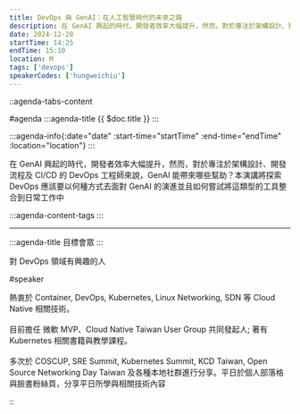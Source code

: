 ```yaml
---
title: DevOps 與 GenAI：在人工智慧時代的未來之路
description: 在 GenAI 興起的時代，開發者效率大幅提升，然而，對於專注於架構設計、開發流程及 CI/CD 的 DevOps 工程師來說，GenAI 能帶來哪些幫助？本演講將探索 DevOps 應該要以何種方式去面對 GenAI 的演進並且如何嘗試將這類型的工具整合到日常工作中
date: 2024-12-28
startTime: 14:25
endTime: 15:10
location: M
tags: ['devops']
speakerCodes: ['hungweichiu']
---
```


::agenda-tabs-content
<!--議程資訊-->
#agenda
:::agenda-title
{{ $doc.title }}
:::

:::agenda-info{:date="date" :start-time="startTime" :end-time="endTime" :location="location"}
:::

<!--議程資訊(內容)-->
在 GenAI 興起的時代，開發者效率大幅提升，然而，對於專注於架構設計、開發流程及 CI/CD 的 DevOps 工程師來說，GenAI 能帶來哪些幫助？本演講將探索 DevOps 應該要以何種方式去面對 GenAI 的演進並且如何嘗試將這類型的工具整合到日常工作中

:::agenda-content-tags
:::

---

:::agenda-title
目標會眾
:::

<!--目標會眾(內容)-->
對 DevOps 領域有興趣的人

<!--講者介紹-->
#speaker
<!--講者介紹(內容)-->
熱衷於 Container, DevOps, Kubernetes, Linux Networking, SDN 等 Cloud Native 相關技術。
<br><br>
目前擔任 微軟 MVP、Cloud Native Taiwan User Group 共同發起人; 著有 Kubernetes 相關書籍與教學課程。
<br><br>
多次於 COSCUP, SRE Summit, Kubernetes Summit, KCD Taiwan, Open Source Networking Day Taiwan 及各種本地社群進行分享。平日於個人部落格與臉書粉絲頁，分享平日所學與相關技術內容

::
